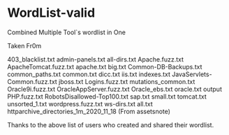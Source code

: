 # WordList-valid
Combined Multiple Tool`s wordlist in One

Taken Fr0m

403_blacklist.txt
admin-panels.txt
all-dirs.txt
Apache.fuzz.txt
ApacheTomcat.fuzz.txt
apache.txt
big.txt
Common-DB-Backups.txt
common_paths.txt
common.txt
dicc.txt
iis.txt
indexes.txt
JavaServlets-Common.fuzz.txt
jboss.txt
Logins.fuzz.txt
mutations_common.txt
Oracle9i.fuzz.txt
OracleAppServer.fuzz.txt
Oracle_ebs.txt
oracle.txt
output
PHP.fuzz.txt
RobotsDisallowed-Top100.txt
sap.txt
small.txt
tomcat.txt
unsorted_1.txt
wordpress.fuzz.txt
ws-dirs.txt
all.txt
httparchive_directories_1m_2020_11_18    (From assetsnote)


Thanks to the above list of users who created and shared their wordlist.
